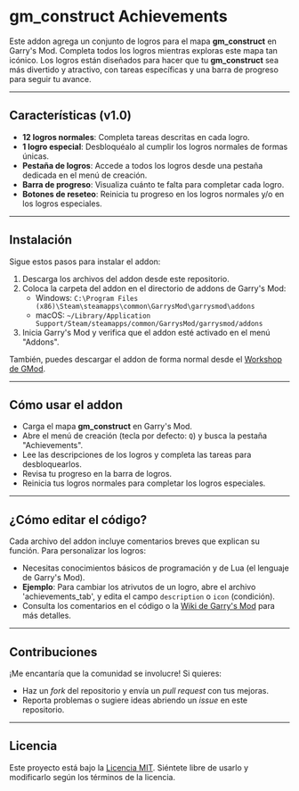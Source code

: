 # gm_construct Achievements

Este addon agrega un conjunto de logros para el mapa **gm_construct** en Garry's Mod. Completa todos los logros mientras exploras este mapa tan icónico. Los logros están diseñados para hacer que tu **gm_construct** sea más divertido y atractivo, con tareas específicas y una barra de progreso para seguir tu avance.

---

## Características (v1.0)
- **12 logros normales**: Completa tareas descritas en cada logro.
- **1 logro especial**: Desbloquéalo al cumplir los logros normales de formas únicas.
- **Pestaña de logros**: Accede a todos los logros desde una pestaña dedicada en el menú de creación.
- **Barra de progreso**: Visualiza cuánto te falta para completar cada logro.
- **Botones de reseteo**: Reinicia tu progreso en los logros normales y/o en los logros especiales.

---

## Instalación
Sigue estos pasos para instalar el addon:
1. Descarga los archivos del addon desde este repositorio.
2. Coloca la carpeta del addon en el directorio de addons de Garry's Mod:
   - Windows: `C:\Program Files (x86)\Steam\steamapps\common\GarrysMod\garrysmod\addons`
   - macOS: `~/Library/Application Support/Steam/steamapps/common/GarrysMod/garrysmod/addons`
3. Inicia Garry's Mod y verifica que el addon esté activado en el menú "Addons".

También, puedes descargar el addon de forma normal desde el [Workshop de GMod](https://steamcommunity.com/sharedfiles/filedetails/?id=3539012137).

---

## Cómo usar el addon
- Carga el mapa **gm_construct** en Garry's Mod.
- Abre el menú de creación (tecla por defecto: `Q`) y busca la pestaña "Achievements".
- Lee las descripciones de los logros y completa las tareas para desbloquearlos.
- Revisa tu progreso en la barra de logros.
- Reinicia tus logros normales para completar los logros especiales.

---

## ¿Cómo editar el código?
Cada archivo del addon incluye comentarios breves que explican su función. Para personalizar los logros:
- Necesitas conocimientos básicos de programación y de Lua (el lenguaje de Garry's Mod).
- **Ejemplo**: Para cambiar los atrivutos de un logro, abre el archivo 'achievements_tab', y edita el campo `description` o `icon` (condición).
- Consulta los comentarios en el código o la [Wiki de Garry's Mod](https://wiki.garrysmod.com/) para más detalles.

---

## Contribuciones
¡Me encantaría que la comunidad se involucre! Si quieres:
- Haz un *fork* del repositorio y envía un *pull request* con tus mejoras.
- Reporta problemas o sugiere ideas abriendo un *issue* en este repositorio.

---

## Licencia
Este proyecto está bajo la [Licencia MIT](LICENSE). Siéntete libre de usarlo y modificarlo según los términos de la licencia.
